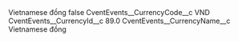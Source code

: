 <?xml version="1.0" encoding="UTF-8"?>
<CustomMetadata xmlns="http://soap.sforce.com/2006/04/metadata" xmlns:xsi="http://www.w3.org/2001/XMLSchema-instance" xmlns:xsd="http://www.w3.org/2001/XMLSchema">
    <label>Vietnamese đồng</label>
    <protected>false</protected>
    <values>
        <field>CventEvents__CurrencyCode__c</field>
        <value xsi:type="xsd:string">VND</value>
    </values>
    <values>
        <field>CventEvents__CurrencyId__c</field>
        <value xsi:type="xsd:double">89.0</value>
    </values>
    <values>
        <field>CventEvents__CurrencyName__c</field>
        <value xsi:type="xsd:string">Vietnamese đồng</value>
    </values>
</CustomMetadata>
